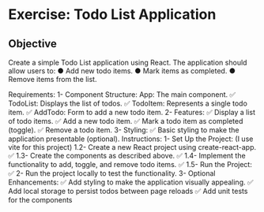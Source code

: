 # Exercise: Todo List Application
## Objective

Create a simple Todo List application using React. The application should allow users to:
● Add new todo items.
● Mark items as completed.
● Remove items from the list.

Requirements:
1- Component Structure:
App: The main component.
✅ TodoList: Displays the list of todos.
✅ TodoItem: Represents a single todo item.
✅ AddTodo: Form to add a new todo item.
2- Features:
✅ Display a list of todo items.
✅ Add a new todo item.
✅ Mark a todo item as completed (toggle).
✅ Remove a todo item.
3- Styling:
✅ Basic styling to make the application presentable (optional).
Instructions:
1- Set Up the Project:
(I use vite for this project) 1.2- Create a new React project using create-react-app.
✅ 1.3- Create the components as described above.
✅ 1.4- Implement the functionality to add, toggle, and remove todo items.
✅ 1.5- Run the Project:
✅ 2- Run the project locally to test the functionality.
3- Optional Enhancements:
✅ Add styling to make the application visually appealing.
✅ Add local storage to persist todos between page reloads
✅ Add unit tests for the components